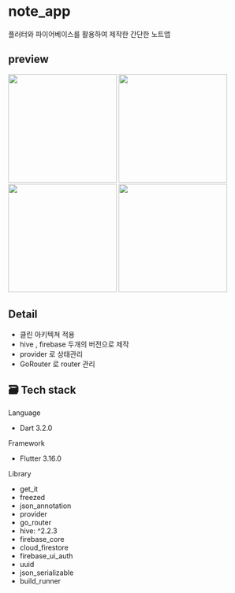 # note_app

플러터와 파이어베이스를 활용하여 제작한 간단한 노트앱 

## preview

<img src="https://github.com/Dalso13/note-app/assets/119721317/68c50f05-c6ce-4c3b-915e-18c2525baa56" width="220"/>
<img src="https://github.com/Dalso13/note-app/assets/119721317/ab18d8d0-5ffc-4577-9354-238e8b1cd853" width="220"/>
<img src="https://github.com/Dalso13/note-app/assets/119721317/5f4f8c84-994c-40e2-9e95-29206e2ba29d" width="220"/>
<img src="https://github.com/Dalso13/note-app/assets/119721317/9f8e16cf-fe4d-483e-bf53-686d1a296786" width="220"/>

## Detail
- 클린 아키텍쳐 적용
- hive , firebase 두개의 버전으로 제작
- provider 로 상태관리
- GoRouter 로 router 관리


## 🗃 Tech stack
Language
- Dart 3.2.0

Framework
- Flutter 3.16.0

Library
  - get_it
  - freezed
  - json_annotation
  - provider
  - go_router
  - hive: ^2.2.3
  - firebase_core
  - cloud_firestore
  - firebase_ui_auth
  - uuid
  - json_serializable
  - build_runner
